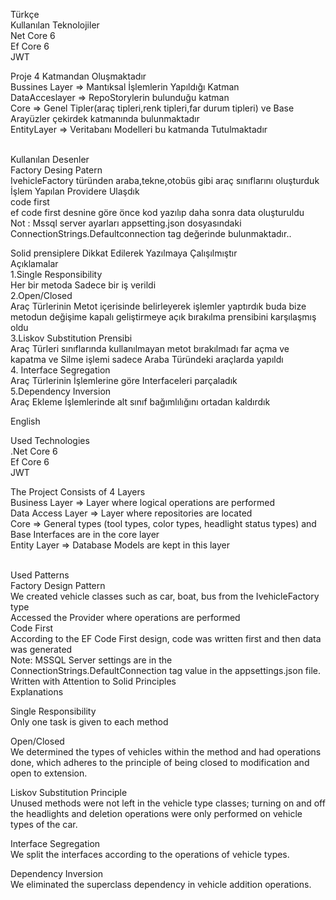 Türkçe
<br/>
Kullanılan Teknolojiler
<br/>
Net Core 6
<br/>
Ef Core 6
<br />
JWT

Proje 4 Katmandan Oluşmaktadır
<br/>
Bussines Layer => Mantıksal İşlemlerin Yapıldığı Katman
<br/>
DataAcceslayer => RepoStorylerin bulunduğu katman
<br/>
Core => Genel Tipler(araç tipleri,renk tipleri,far durum tipleri) ve Base Arayüzler çekirdek katmanında bulunmaktadır 
<br/>
EntityLayer => Veritabanı Modelleri bu katmanda Tutulmaktadır

<br/>
Kullanılan Desenler
<br/>
Factory Desing Patern
<br/>
IvehicleFactory<T> türünden araba,tekne,otobüs gibi araç sınıflarını oluşturduk
<br/>
İşlem Yapılan Providere Ulaşdık
<br/>
code first 
<br/>
ef code first desnine göre önce kod yazılıp daha sonra data oluşturuldu
<br/>
Not : Mssql server ayarları appsetting.json dosyasındaki ConnectionStrings.Defaultconnection tag değerinde bulunmaktadır..

Solid prensiplere Dikkat Edilerek Yazılmaya Çalışılmıştır
<br />
Açıklamalar
<br />
1.Single Responsibility
<br/>
Her bir metoda Sadece bir iş verildi
<br/>
2.Open/Closed 
<br/>
Araç Türlerinin Metot içerisinde belirleyerek işlemler yaptırdık buda bize metodun değişime kapalı geliştirmeye açık bırakılma prensibini karşılaşmış oldu
<br/>
3.Liskov Substitution Prensibi
<br/>
Araç Türleri sınıflarında kullanılmayan metot bırakılmadı far açma ve kapatma ve Silme işlemi sadece Araba Türündeki araçlarda yapıldı
<br/>
4. Interface Segregation
<br/>
Araç Türlerinin İşlemlerine göre Interfaceleri parçaladık
<br/>
5.Dependency Inversion
<br/>
Araç Ekleme İşlemlerinde alt sınıf bağımlılığını ortadan kaldırdık


English

Used Technologies
<br/>
.Net Core 6
<br/>
Ef Core 6
<br/>
JWT

The Project Consists of 4 Layers
<br/>
Business Layer => Layer where logical operations are performed
<br/>
Data Access Layer => Layer where repositories are located
<br/>
Core => General types (tool types, color types, headlight status types) and Base Interfaces are in the core layer
<br/>
Entity Layer => Database Models are kept in this layer

<br/>
Used Patterns
<br/>
Factory Design Pattern
<br/>
We created vehicle classes such as car, boat, bus from the IvehicleFactory<T> type
<br/>
Accessed the Provider where operations are performed
<br/>
Code First
<br/>
According to the EF Code First design, code was written first and then data was generated
<br/>
Note: MSSQL Server settings are in the ConnectionStrings.DefaultConnection tag value in the appsettings.json file.
Written with Attention to Solid Principles
<br/>
Explanations
<br/>

Single Responsibility
<br/>
Only one task is given to each method
<br/>

Open/Closed
<br/>
We determined the types of vehicles within the method and had operations done, which adheres to the principle of being closed to modification and open to extension.
<br/>

Liskov Substitution Principle
<br/>
Unused methods were not left in the vehicle type classes; turning on and off the headlights and deletion operations were only performed on vehicle types of the car.
<br/>

Interface Segregation
<br/>
We split the interfaces according to the operations of vehicle types.
<br/>

Dependency Inversion
<br/>
We eliminated the superclass dependency in vehicle addition operations.
